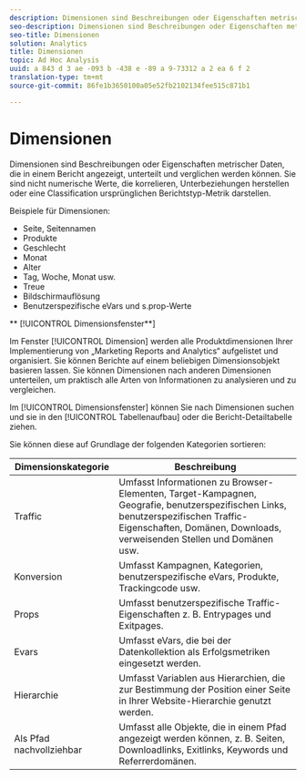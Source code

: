 ```yaml
---
description: Dimensionen sind Beschreibungen oder Eigenschaften metrischer Daten, die in einem Bericht angezeigt, unterteilt und verglichen werden können. Sie sind nicht numerische Werte, die korrelieren, Unterbeziehungen herstellen oder eine Classification ursprünglichen Berichtstyp-Metrik darstellen.
seo-description: Dimensionen sind Beschreibungen oder Eigenschaften metrischer Daten, die in einem Bericht angezeigt, unterteilt und verglichen werden können. Sie sind nicht-numerische Werte, die korrelieren, Unterbeziehungen herstellen oder eine Klassifizierung ursprünglichen Berichtstyp-Metrik darstellen.
seo-title: Dimensionen
solution: Analytics
title: Dimensionen
topic: Ad Hoc Analysis
uuid: a 843 d 3 ae -093 b -438 e -89 a 9-73312 a 2 ea 6 f 2
translation-type: tm+mt
source-git-commit: 86fe1b3650100a05e52fb2102134fee515c871b1

---
```



# Dimensionen

Dimensionen sind Beschreibungen oder Eigenschaften metrischer Daten, die in einem Bericht angezeigt, unterteilt und verglichen werden können. Sie sind nicht numerische Werte, die korrelieren, Unterbeziehungen herstellen oder eine Classification ursprünglichen Berichtstyp-Metrik darstellen.

Beispiele für Dimensionen:

* Seite, Seitennamen
* Produkte
* Geschlecht
* Monat
* Alter
* Tag, Woche, Monat usw.
* Treue
* Bildschirmauflösung
* Benutzerspezifische eVars und s.prop-Werte

** [!UICONTROL Dimensionsfenster**]

Im Fenster [!UICONTROL Dimension] werden alle Produktdimensionen Ihrer Implementierung von „Marketing Reports and Analytics“ aufgelistet und organisiert. Sie können Berichte auf einem beliebigen Dimensionsobjekt basieren lassen. Sie können Dimensionen nach anderen Dimensionen unterteilen, um praktisch alle Arten von Informationen zu analysieren und zu vergleichen.

Im [!UICONTROL Dimensionsfenster] können Sie nach Dimensionen suchen und sie in den [!UICONTROL Tabellenaufbau] oder die Bericht-Detailtabelle ziehen.

Sie können diese auf Grundlage der folgenden Kategorien sortieren:

| Dimensionskategorie | Beschreibung |
|--- |--- |
| Traffic | Umfasst Informationen zu Browser-Elementen, Target-Kampagnen, Geografie, benutzerspezifischen Links, benutzerspezifischen Traffic-Eigenschaften, Domänen, Downloads, verweisenden Stellen und Domänen usw. |
| Konversion | Umfasst Kampagnen, Kategorien, benutzerspezifische eVars, Produkte, Trackingcode usw. |
| Props | Umfasst benutzerspezifische Traffic-Eigenschaften z. B. Entrypages und Exitpages. |
| Evars | Umfasst eVars, die bei der Datenkollektion als Erfolgsmetriken eingesetzt werden. |
| Hierarchie | Umfasst Variablen aus Hierarchien, die zur Bestimmung der Position einer Seite in Ihrer Website-Hierarchie genutzt werden. |
| Als Pfad nachvollziehbar | Umfasst alle Objekte, die in einem Pfad angezeigt werden können, z. B. Seiten, Downloadlinks, Exitlinks, Keywords und Referrerdomänen. |